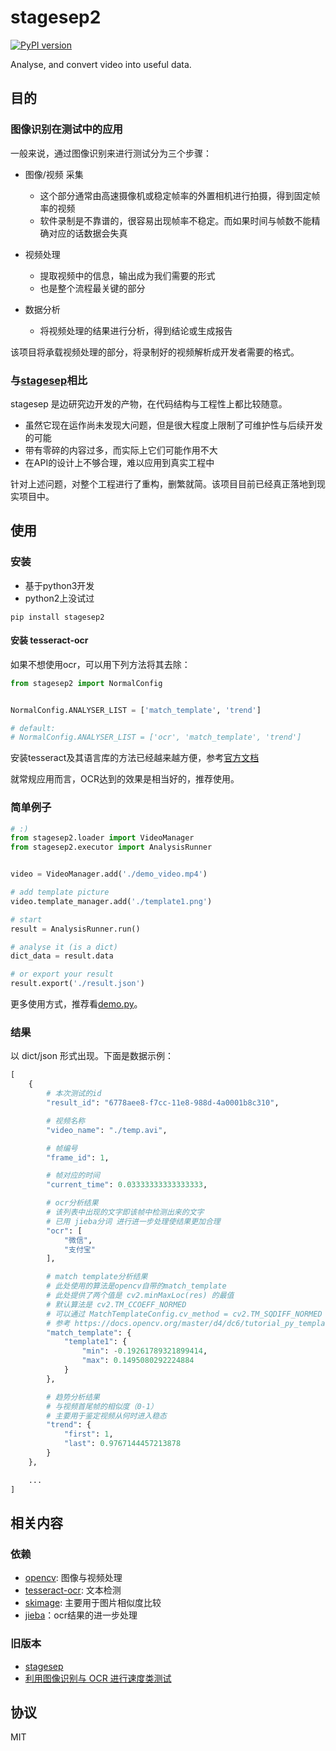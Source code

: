 # stagesep2

[![PyPI version](https://badge.fury.io/py/stagesep2.svg)](https://badge.fury.io/py/stagesep2)

Analyse, and convert video into useful data.

## 目的

### 图像识别在测试中的应用

一般来说，通过图像识别来进行测试分为三个步骤：

- 图像/视频 采集
    - 这个部分通常由高速摄像机或稳定帧率的外置相机进行拍摄，得到固定帧率的视频
    - 软件录制是不靠谱的，很容易出现帧率不稳定。而如果时间与帧数不能精确对应的话数据会失真

- 视频处理
    - 提取视频中的信息，输出成为我们需要的形式
    - 也是整个流程最关键的部分

- 数据分析
    - 将视频处理的结果进行分析，得到结论或生成报告

该项目将承载视频处理的部分，将录制好的视频解析成开发者需要的格式。

### 与[stagesep](https://github.com/williamfzc/stagesep)相比

stagesep 是边研究边开发的产物，在代码结构与工程性上都比较随意。

- 虽然它现在运作尚未发现大问题，但是很大程度上限制了可维护性与后续开发的可能
- 带有零碎的内容过多，而实际上它们可能作用不大
- 在API的设计上不够合理，难以应用到真实工程中

针对上述问题，对整个工程进行了重构，删繁就简。该项目目前已经真正落地到现实项目中。

## 使用

### 安装

- 基于python3开发
- python2上没试过

```pip install stagesep2```

#### 安装 tesseract-ocr

如果不想使用ocr，可以用下列方法将其去除：

```python
from stagesep2 import NormalConfig


NormalConfig.ANALYSER_LIST = ['match_template', 'trend']

# default:
# NormalConfig.ANALYSER_LIST = ['ocr', 'match_template', 'trend']
```

安装tesseract及其语言库的方法已经越来越方便，参考[官方文档](https://github.com/tesseract-ocr/tesseract/wiki)

就常规应用而言，OCR达到的效果是相当好的，推荐使用。

### 简单例子

```python
# :)
from stagesep2.loader import VideoManager
from stagesep2.executor import AnalysisRunner


video = VideoManager.add('./demo_video.mp4')

# add template picture
video.template_manager.add('./template1.png')

# start
result = AnalysisRunner.run()

# analyse it (is a dict)
dict_data = result.data

# or export your result
result.export('./result.json')
```

更多使用方式，推荐看[demo.py](demo.py)。

### 结果

以 dict/json 形式出现。下面是数据示例：

```python
[
    {
        # 本次测试的id
        "result_id": "6778aee8-f7cc-11e8-988d-4a0001b8c310",

        # 视频名称
        "video_name": "./temp.avi",

        # 帧编号
        "frame_id": 1,

        # 帧对应的时间
        "current_time": 0.03333333333333333,

        # ocr分析结果
        # 该列表中出现的文字即该帧中检测出来的文字
        # 已用 jieba分词 进行进一步处理使结果更加合理
        "ocr": [
            "微信",
            "支付宝"
        ],

        # match template分析结果
        # 此处使用的算法是opencv自带的match_template
        # 此处提供了两个值是 cv2.minMaxLoc(res) 的最值
        # 默认算法是 cv2.TM_CCOEFF_NORMED
        # 可以通过 MatchTemplateConfig.cv_method = cv2.TM_SQDIFF_NORMED 修改算法
        # 参考 https://docs.opencv.org/master/d4/dc6/tutorial_py_template_matching.html
        "match_template": {
            "template1": {
                "min": -0.19261789321899414,
                "max": 0.1495080292224884
            }
        },

        # 趋势分析结果
        # 与视频首尾帧的相似度（0-1）
        # 主要用于鉴定视频从何时进入稳态
        "trend": {
            "first": 1,
            "last": 0.9767144457213878
        }
    },

    ...
]
```

## 相关内容

### 依赖

- [opencv](https://opencv-python-tutroals.readthedocs.io/en/latest/py_tutorials/py_tutorials.html): 图像与视频处理
- [tesseract-ocr](https://github.com/tesseract-ocr/tesseract/wiki/Downloads): 文本检测
- [skimage](https://github.com/scikit-image/scikit-image): 主要用于图片相似度比较
- [jieba](https://github.com/fxsjy/jieba)：ocr结果的进一步处理

### 旧版本

- [stagesep](https://github.com/williamfzc/stagesep)
- [利用图像识别与 OCR 进行速度类测试](https://testerhome.com/topics/16063)

## 协议

MIT
